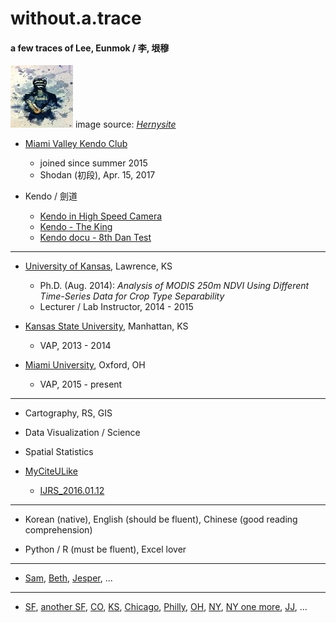 # without.a.trace

#### a few traces of Lee, Eunmok / 李, 垠穆

[![](/pics/kendo_watercolor_by_hernysite_tn.jpg)](https://em-lee.github.io/without.a.trace/pics/kendo_watercolor_by_hernysite.jpg) image source: [_Hernysite_](http://hernysite.deviantart.com/art/Kendo-Watercolor-263234830)

* [Miami Valley Kendo Club](http://miamivalleykendo.org/)

  * joined since summer 2015
  * Shodan \(初段\), Apr. 15, 2017

* Kendo / 劍道

  * [Kendo in High Speed Camera](https://www.youtube.com/watch?v=Q4SHWXQBVL4&t=1s)
  * [Kendo - The King](https://www.youtube.com/watch?v=0_Dk_QtWDMI)
  * [Kendo docu - 8th Dan Test](https://www.youtube.com/watch?v=ylpdy0XEOfw&index=2&list=PL4A54AC1242242FE4)

---

* [University of Kansas](http://geog.ku.edu/), Lawrence, KS

  * Ph.D. \(Aug. 2014\): _Analysis of MODIS 250m NDVI Using Different Time-Series Data for Crop Type Separability_
  * Lecturer / Lab Instructor, 2014 - 2015

* [Kansas State University](http://www.k-state.edu/geography/), Manhattan, KS

  * VAP, 2013 - 2014

* [Miami University](http://miamioh.edu/cas/academics/departments/geography/), Oxford, OH

  * VAP, 2015 - present

---

* Cartography, RS, GIS

* Data Visualization / Science

* Spatial Statistics

* [MyCiteULike](http://www.citeulike.org/user/emLee)

  * [IJRS\_2016.01.12](https://em-lee.github.io/without.a.trace/myPapers/IJRS_2016.01.12.pdf)

---

* Korean \(native\), English \(should be fluent\), Chinese \(good reading comprehension\)

* Python / R \(must be fluent\), Excel lover

---

* [Sam](https://www.youtube.com/watch?v=ZFRzO_KZkkQ), [Beth](https://www.youtube.com/watch?v=UEHwO_UEp7A), [Jesper](https://www.youtube.com/watch?v=tFZUhm69jUg), ...

---

* [SF](https://www.youtube.com/watch?v=tYhDwmhRQOk), [another SF](https://www.youtube.com/watch?v=bch1_Ep5M1s), [CO](https://www.youtube.com/watch?v=eOB4VdlkzO4), [KS](https://www.youtube.com/watch?v=tH2w6Oxx0kQ), [Chicago](https://www.youtube.com/watch?v=m0zyuc_2UVg), [Philly](https://www.youtube.com/watch?v=4z2DtNW79sQ), [OH](https://www.youtube.com/watch?v=68g76j9VBvM), [NY](https://www.youtube.com/watch?v=gnBPHWk5FQ8), [NY one more](https://www.youtube.com/watch?v=d0F7ZzoZR1k), [JJ](https://www.youtube.com/watch?v=GH23iryfZbI), ...



